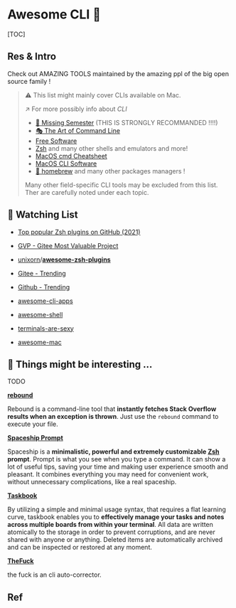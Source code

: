# Awesome CLI 🥳

[TOC]


## Res & Intro
Check out AMAZING TOOLS maintained by the amazing ppl of the big open source family !



> ⚠️ This list might mainly cover CLIs available on Mac. 
>
> ↗️ For more possibly info about *CLI*
>
> -  [🏫 Missing Semester](../../🏫%20Missing%20Semester.md) (THIS IS STRONGLY RECOMMANDED !!!!)
> -  [🎭 The Art of Command Line](../../🎭%20The%20Art%20of%20Command%20Line.md)
> -  [Free Software](../../../🔑%20CS_Core/🥷🏼%20Operating%20System%20(Tech)/Linux%20(UNIX%20Family)/🪓%20Free%20Software/Free%20Software.md)
> -  [Zsh](../../../🔑%20CS_Core/🥷🏼%20Operating%20System%20(Tech)/🐚%20Shell/🦞%20Shell%20Implementations%20&%20Script%20Programming/Zsh/Zsh.md) and many other shells and emulators and more!
> -  [MacOS cmd Cheatsheet](../../MacOS%20cmd%20Cheatsheet.md)
> -  [MacOS CLI Software](../../../🔑%20CS_Core/🥷🏼%20Operating%20System%20(Tech)/Apple/MacOS%20(UNIX%20Family)/🪓%20MacOS%20CLI%20Software/MacOS%20CLI%20Software.md)
> -  [🍻 homebrew](../../../🔑%20CS_Core/🥷🏼%20Operating%20System%20(Tech)/🐚%20Shell/📦%20Package%20Management/homebrew/🍻%20homebrew.md) and many other packages managers !
>
> Many other field-specific CLI tools may be excluded from this list. Ther are carefully noted under each topic.



## 🥰 Watching List

- [Top popular Zsh plugins on GitHub (2021)](https://safjan.com/top-popular-zsh-plugins-on-github-2021/)

- [GVP - Gitee Most Valuable Project](https://gitee.com/gvp)

- [unixorn](https://github.com/unixorn)/**[awesome-zsh-plugins](https://github.com/unixorn/awesome-zsh-plugins)**

- [Gitee - Trending](https://gitee.com/explore)

- [Github - Trending](https://github.com/explore)

- [awesome-cli-apps](https://github.com/agarrharr/awesome-cli-apps)

- [awesome-shell](https://github.com/alebcay/awesome-shell)

- [terminals-are-sexy](https://github.com/k4m4/terminals-are-sexy) 

- [awesome-mac](https://github.com/jaywcjlove/awesome-mac)




## 🤣 Things might be interesting ...

TODO


[**rebound**](https://github.com/shobrook/rebound/)

Rebound is a command-line tool that **instantly fetches Stack Overflow results when an exception is thrown**. Just use the `rebound` command to execute your file.



[**Spaceship Prompt**](https://github.com/spaceship-prompt/spaceship-prompt)

Spaceship is a **minimalistic, powerful and extremely customizable [Zsh](http://zsh.org/) prompt**. Prompt is what you see when you type a command. It can show a lot of useful tips, saving your time and making user experience smooth and pleasant. It combines everything you may need for convenient work, without unnecessary complications, like a real spaceship.



[**Taskbook**](https://github.com/klaudiosinani/taskbook)

By utilizing a simple and minimal usage syntax, that requires a flat learning curve, taskbook enables you to **effectively manage your tasks and notes across multiple boards from within your terminal**. All data are written atomically to the storage in order to prevent corruptions, and are never shared with anyone or anything. Deleted items are automatically archived and can be inspected or restored at any moment.



[**TheFuck**](https://github.com/nvbn/thefuck)

the fuck is an cli auto-corrector.



## Ref
[Awesome Cli]: https://github.com/Kikobeats/awesome-cli

